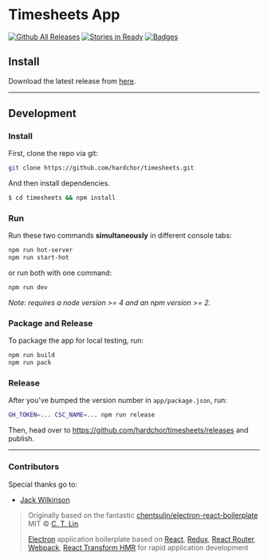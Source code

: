 # Timesheets App

[![Github All Releases](https://img.shields.io/github/downloads/hardchor/timesheets/total.svg?maxAge=86400)](https://burgiblog.com/timesheets/)
[![Stories in Ready](https://badge.waffle.io/hardchor/timesheets.png?label=ready&title=Ready)](https://waffle.io/hardchor/timesheets)
[![Badges](https://img.shields.io/badge/badges-3-orange.svg?style=flat&maxAge=86400)](https://burgiblog.com/timesheets/)

## Install

Download the latest release from [here](https://github.com/hardchor/timesheets/releases).

---

## Development

### Install

First, clone the repo via git:

```bash
git clone https://github.com/hardchor/timesheets.git
```

And then install dependencies.

```bash
$ cd timesheets && npm install
```


### Run

Run these two commands __simultaneously__ in different console tabs:

```bash
npm run hot-server
npm run start-hot
```

or run both with one command:

```bash
npm run dev
```

*Note: requires a node version >= 4 and an npm version >= 2.*


### Package and Release

To package the app for local testing, run:

```bash
npm run build
npm run pack
```

### Release

After you've bumped the version number in `app/package.json`, run:

```bash
GH_TOKEN=... CSC_NAME=... npm run release
```

Then, head over to https://github.com/hardchor/timesheets/releases and publish.

---

### Contributors

Special thanks go to:

* [Jack Wilkinson](https://github.com/guacjack)

> Originally based on the fantastic [chentsulin/electron-react-boilerplate](https://github.com/chentsulin/electron-react-boilerplate)
> MIT © [C. T. Lin](https://github.com/chentsulin)
>
> [Electron](http://electron.atom.io/) application boilerplate based on [React](https://facebook.github.io/react/), [Redux](https://github.com/reactjs/redux), [React Router](https://github.com/reactjs/react-router), [Webpack](http://webpack.github.io/docs/), [React Transform HMR](https://github.com/gaearon/react-transform-hmr) for rapid application development
